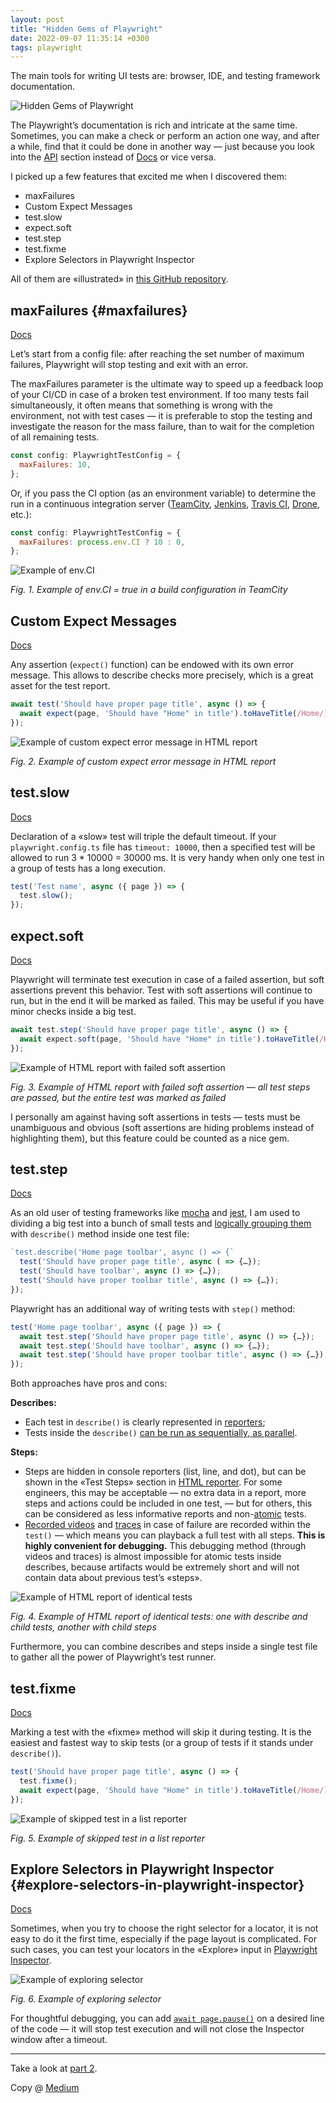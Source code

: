 ```yaml
---
layout: post
title: "Hidden Gems of Playwright"
date: 2022-09-07 11:35:14 +0300
tags: playwright
---
```


The main tools for writing UI tests are: browser, IDE, and testing framework documentation.

![Hidden Gems of Playwright](/assets/2022-09-07/00-cover.jpg)

The Playwright’s documentation is rich and intricate at the same time. Sometimes, you can make a check or perform an action one way, and after a while, find that it could be done in another way — just because you look into the [API](https://playwright.dev/docs/api/class-playwright) section instead of [Docs](https://playwright.dev/docs/intro) or vice versa.

I picked up a few features that excited me when I discovered them:

- maxFailures
- Custom Expect Messages
- test.slow
- expect.soft
- test.step
- test.fixme
- Explore Selectors in Playwright Inspector

All of them are «illustrated» in [this GitHub repository](https://github.com/adequatica/ui-testing).

## maxFailures {#maxfailures}

[Docs](https://playwright.dev/docs/api/class-testconfig#test-config-max-failures)

Let’s start from a config file: after reaching the set number of maximum failures, Playwright will stop testing and exit with an error.

The maxFailures parameter is the ultimate way to speed up a feedback loop of your CI/CD in case of a broken test environment. If too many tests fail simultaneously, it often means that something is wrong with the environment, not with test cases — it is preferable to stop the testing and investigate the reason for the mass failure, than to wait for the completion of all remaining tests.

```JavaScript
const config: PlaywrightTestConfig = {
  maxFailures: 10,
};
```

Or, if you pass the CI option (as an environment variable) to determine the run in a continuous integration server ([TeamCity](https://www.jetbrains.com/teamcity/), [Jenkins](https://www.jenkins.io/), [Travis CI](https://www.travis-ci.com/), [Drone](https://www.drone.io/), etc.):

```JavaScript
const config: PlaywrightTestConfig = {
  maxFailures: process.env.CI ? 10 : 0,
};
```

![Example of env.CI](/assets/2022-09-07/01-env-ci.png)

_Fig. 1. Example of env.CI = true in a build configuration in TeamCity_

## Custom Expect Messages

[Docs](https://playwright.dev/docs/test-assertions#custom-expect-message)

Any assertion (`expect()` function) can be endowed with its own error message. This allows to describe checks more precisely, which is a great asset for the test report.

```JavaScript
await test('Should have proper page title', async () => {
  await expect(page, 'Should have "Home" in title').toHaveTitle(/Home/);
});
```

![Example of custom expect error message in HTML report](/assets/2022-09-07/02-custom-expect-messages.png)

_Fig. 2. Example of custom expect error message in HTML report_

## test.slow

[Docs](https://playwright.dev/docs/api/class-test#test-slow-1)

Declaration of a «slow» test will triple the default timeout. If your `playwright.config.ts` file has `timeout: 10000`, then a specified test will be allowed to run 3 \* 10000 = 30000 ms. It is very handy when only one test in a group of tests has a long execution.

```JavaScript
test('Test name', async ({ page }) => {
  test.slow();
});
```

## expect.soft

[Docs](https://playwright.dev/docs/test-assertions#soft-assertions)

Playwright will terminate test execution in case of a failed assertion, but soft assertions prevent this behavior. Test with soft assertions will continue to run, but in the end it will be marked as failed. This may be useful if you have minor checks inside a big test.

```JavaScript
await test.step('Should have proper page title', async () => {
  await expect.soft(page, 'Should have "Home" in title').toHaveTitle(/Home/);
});
```

![Example of HTML report with failed soft assertion](/assets/2022-09-07/03-expect-soft.png)

_Fig. 3. Example of HTML report with failed soft assertion — all test steps are passed, but the entire test was marked as failed_

I personally am against having soft assertions in tests — tests must be unambiguous and obvious (soft assertions are hiding problems instead of highlighting them), but this feature could be counted as a nice gem.

## test.step

[Docs](https://playwright.dev/docs/api/class-test#test-step)

As an old user of testing frameworks like [mocha](https://mochajs.org/) and [jest](https://jestjs.io/), I am used to dividing a big test into a bunch of small tests and [logically grouping them](https://playwright.dev/docs/api/class-test#test-describe-1) with `describe()` method inside one test file:

```JavaScript
`test.describe('Home page toolbar', async () => {`
  test('Should have proper page title', async ( => {…});
  test('Should have toolbar', async () => {…});
  test('Should have proper toolbar title', async () => {…});
});
```

Playwright has an additional way of writing tests with `step()` method:

```JavaScript
test('Home page toolbar', async ({ page }) => {
  await test.step('Should have proper page title', async () => {…});
  await test.step('Should have toolbar', async () => {…});
  await test.step('Should have proper toolbar title', async () => {…});
});
```

Both approaches have pros and cons:

**Describes:**

- Each test in `describe()` is clearly represented in [reporters](https://playwright.dev/docs/test-reporters#built-in-reporters);
- Tests inside the `describe()` [can be run as sequentially, as parallel](https://playwright.dev/docs/api/class-test#test-describe-configure).

**Steps:**

- Steps are hidden in console reporters (list, line, and dot), but can be shown in the «Test Steps» section in [HTML reporter](https://playwright.dev/docs/test-reporters#html-reporter). For some engineers, this may be acceptable — no extra data in a report, more steps and actions could be included in one test, — but for others, this can be considered as less informative reports and non-[atomic](https://medium.com/swlh/creating-fast-reliable-focused-ui-automation-with-atomic-tests-582e4318c0bb) tests.
- [Recorded videos](https://playwright.dev/docs/test-configuration#record-video) and [traces](https://playwright.dev/docs/test-configuration#record-test-trace) in case of failure are recorded within the `test()` — which means you can playback a full test with all steps. **This is highly convenient for debugging.** This debugging method (through videos and traces) is almost impossible for atomic tests inside describes, because artifacts would be extremely short and will not contain data about previous test’s «steps».

![Example of HTML report of identical tests](/assets/2022-09-07/04-describe-steps.png)

_Fig. 4. Example of HTML report of identical tests: one with describe and child tests, another with child steps_

Furthermore, you can combine describes and steps inside a single test file to gather all the power of Playwright’s test runner.

## test.fixme

[Docs](https://playwright.dev/docs/api/class-test#test-fixme-2)

Marking a test with the «fixme» method will skip it during testing. It is the easiest and fastest way to skip tests (or a group of tests if it stands under `describe()`).

```JavaScript
test('Should have proper page title', async () => {
  test.fixme();
  await expect(page, 'Should have "Home" in title').toHaveTitle(/Home/);
});
```

![Example of skipped test in a list reporter](/assets/2022-09-07/05-test-fixme.png)

_Fig. 5. Example of skipped test in a list reporter_

## Explore Selectors in Playwright Inspector {#explore-selectors-in-playwright-inspector}

[Docs](https://playwright.dev/docs/debug-selectors)

Sometimes, when you try to choose the right selector for a locator, it is not easy to do it the first time, especially if the page layout is complicated. For such cases, you can test your locators in the «Explore» input in [Playwright Inspector](https://playwright.dev/docs/debug#playwright-inspector).

![Example of exploring selector](/assets/2022-09-07/06-explore-inspector.png)

_Fig. 6. Example of exploring selector_

For thoughtful debugging, you can add [`await page.pause()`](https://playwright.dev/docs/debug#pagepause) on a desired line of the code — it will stop test execution and will not close the Inspector window after a timeout.

---

Take a look at [part 2](https://adequatica.github.io/2024/05/23/hidden-gems-of-playwright-part-2.html).

Copy @ [Medium](https://adequatica.medium.com/hidden-gems-of-playwright-68fcf8896bcb)
